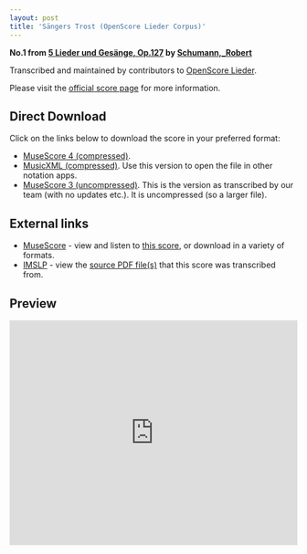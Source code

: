```yaml
---
layout: post
title: 'Sängers Trost (OpenScore Lieder Corpus)'
---
```


__No.1 from [5 Lieder und Gesänge, Op.127](https://fourscoreandmore.org/openscore/lieder/Schumann%2C_Robert/5_Lieder_und_Ges%C3%A4nge%2C_Op.127/) by [Schumann,_Robert](https://fourscoreandmore.org/openscore/lieder/Schumann%2C_Robert)__

Transcribed and maintained by contributors to [OpenScore Lieder].

Please visit the [official score page] for more information.

[official score page]: https://musescore.com/openscore-lieder-corpus/scores/6826352
[OpenScore Lieder]: https://musescore.com/openscore-lieder-corpus

## Direct Download

Click on the links below to download the score in your preferred format:
- [MuseScore 4 (compressed)](https://fourscoreandmore.org/openscore/lieder/Schumann%2C_Robert/5_Lieder_und_Ges%C3%A4nge%2C_Op.127/1_S%C3%A4ngers_Trost.mscz).
- [MusicXML (compressed)](https://fourscoreandmore.org/openscore/lieder/Schumann%2C_Robert/5_Lieder_und_Ges%C3%A4nge%2C_Op.127/1_S%C3%A4ngers_Trost.mxl). Use this version to open the file in other notation apps.
- [MuseScore 3 (uncompressed)](https://raw.githubusercontent.com/OpenScore/Lieder/refs/heads/main/scores/Schumann%2C_Robert/5_Lieder_und_Ges%C3%A4nge%2C_Op.127/1_S%C3%A4ngers_Trost/lc6826352.mscx). This is the version as transcribed by our team (with no updates etc.). It is uncompressed (so a larger file).

## External links

- [MuseScore] - view and listen to [this score][MuseScore], or download in a variety of formats.
- [IMSLP] - view the [source PDF file(s)][IMSLP] that this score was transcribed from.

[MuseScore]: https://musescore.com/score/6826352
[IMSLP]: https://imslp.org/wiki/Special:ReverseLookup/271937

## Preview

<iframe width="100%" height="394" src="https://musescore.com/openscore-lieder-corpus/scores/6826352/embed" frameborder="0" allowfullscreen allow="autoplay; fullscreen"></iframe>
